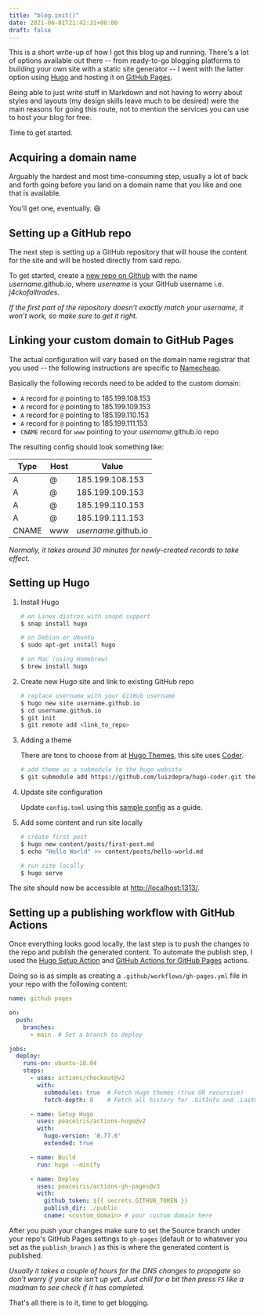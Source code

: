 ```yaml
---
title: "blog.init()"
date: 2021-06-01T21:42:31+08:00
draft: false
---
```


This is a short write-up of how I got this blog up and running. There's a lot of
options available out there -- from ready-to-go blogging platforms to building
your own site with a static site generator -- I went with the latter option
using [Hugo](https://gohugo.io) and hosting it on [GitHub Pages](https://pages.github.com).

Being able to just write stuff in Markdown and not having to worry about styles
and layouts (my design skills leave much to be desired) were the main reasons
for going this route, not to mention the services you can use to host your blog
for free.

Time to get started.

##  Acquiring a domain name

Arguably the hardest and most time-consuming step, usually a lot of back and
forth going before you land on a domain name that you like and one that is
available.

You'll get one, eventually. :smile:

## Setting up a GitHub repo

The next step is setting up a GitHub repository that will house the content for
the site and will be hosted directly from said repo.

To get started, create a [new repo on Github](https://github.com/new) with the
name *username*.github.io, where *username* is your GitHub username i.e. 
*j4ckofalltrades*.

*If the first part of the repository doesn’t exactly match your username,
it won’t work, so make sure to get it right.*

## Linking your custom domain to GitHub Pages 

The actual configuration will vary based on the domain name registrar that you
used -- the following instructions are specific to [Namecheap](https://namecheap.com).

Basically the following records need to be added to the custom domain:

- `A` record for `@` pointing to 185.199.108.153
- `A` record for `@` pointing to 185.199.109.153
- `A` record for `@` pointing to 185.199.110.153
- `A` record for `@` pointing to 185.199.111.153
- `CNAME` record for `www` pointing to your *username*.github.io repo

The resulting config should look something like:

| Type | Host | Value |
|-|-|-|
| A | @ | 185.199.108.153 |
| A | @ | 185.199.109.153 |
| A | @ | 185.199.110.153 |
| A | @ | 185.199.111.153 |
| CNAME | www | *username*.github.io |

*Normally, it takes around 30 minutes for newly-created records to take effect.*

## Setting up Hugo

1. Install Hugo

   ```sh
   # on Linux distros with snapd support
   $ snap install hugo

   # on Debian or Ubuntu
   $ sudo apt-get install hugo

   # on Mac (using Homebrew)
   $ brew install hugo
   ```

2. Create new Hugo site and link to existing GitHub repo

   ```sh
   # replace username with your GitHub username
   $ hugo new site username.github.io
   $ cd username.github.io
   $ git init
   $ git remote add <link_to_repo>
   ```

3. Adding a theme

   There are tons to choose from at [Hugo Themes](https://themes.gohugo.io/),
   this site uses [Coder](https://themes.gohugo.io/hugo-coder/).

   ```sh
   # add theme as a submodule to the hugo website
   $ git submodule add https://github.com/luizdepra/hugo-coder.git themes/hugo-coder
   ```

4. Update site configuration

   Update `config.toml` using this [sample config](https://github.com/luizdepra/hugo-coder/wiki/Configurations#complete-example)
   as a guide.

5. Add some content and run site locally

   ```sh
   # create first post
   $ hugo new content/posts/first-post.md
   $ echo "Hello World" >> content/posts/hello-world.md
   
   # run site locally
   $ hugo serve
   ```

The site should now be accessible at [http://localhost:1313/](http://localhost:1313/).

## Setting up a publishing workflow with GitHub Actions

Once everything looks good locally, the last step is to push the changes to the
repo and publish the generated content. To automate the publish step, I used the 
[Hugo Setup Action](https://github.com/marketplace/actions/hugo-setup) and 
[GitHub Actions for GitHub Pages](https://github.com/marketplace/actions/github-pages-action#github-actions-for-github-pages)
actions.

Doing so is as simple as creating a `.github/workflows/gh-pages.yml` file in
your repo with the following content:

```yaml
name: github pages

on:
  push:
    branches:
      - main  # Set a branch to deploy

jobs:
  deploy:
    runs-on: ubuntu-18.04
    steps:
      - uses: actions/checkout@v2
        with:
          submodules: true  # Fetch Hugo themes (true OR recursive)
          fetch-depth: 0    # Fetch all history for .GitInfo and .Lastmod

      - name: Setup Hugo
        uses: peaceiris/actions-hugo@v2
        with:
          hugo-version: '0.77.0'
          extended: true

      - name: Build
        run: hugo --minify

      - name: Deploy
        uses: peaceiris/actions-gh-pages@v3
        with:
          github_token: ${{ secrets.GITHUB_TOKEN }}
          publish_dir: ./public
          cname: <custom_domain> # your custom domain here
```

After you push your changes make sure to set the Source branch under your
repo's GitHub Pages settings to `gh-pages` (default or to whatever you set as
the `publish_branch` ) as this is where the generated content is published.

*Usually it takes a couple of hours for the DNS changes to propagate so don't
worry if your site isn't up yet. Just chill for a bit then press `F5` like a
madman to see check if it has completed.*

That's all there is to it, time to get blogging.